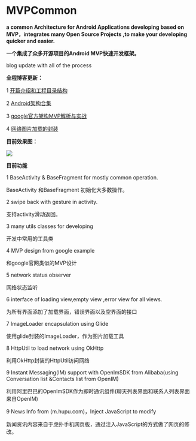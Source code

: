 # MVPCommon
**a common Architecture for Android Applications developing based on MVP，integrates many Open Source Projects ,to make your developing quicker and easier.**

**一个集成了众多开源项目的Android MVP快速开发框架。**


blog update with all of the process

**全程博客更新：**

1 [开篇介绍和工程目录结构](http://www.jianshu.com/p/d0fee882a0fe)

2 [Android架构合集](http://www.jianshu.com/p/1f21e1d375aa)

3 [google官方架构MVP解析与实战](http://www.jianshu.com/p/569ab68da482)

4 [网络图片加载的封装](http://www.jianshu.com/p/e26130a93289)

**目前效果图：**

![](http://upload-images.jianshu.io/upload_images/1833901-54cbfa2b27652e3f.gif?imageMogr2/auto-orient/strip)

**目前功能**

1 BaseActivity & BaseFragment for mostly common operation.

BaseActivity 和BaseFragment 初始化大多数操作。

2 swipe back with gesture in activity.

支持activity滑动返回。

3 many utils classes for developing

开发中常用的工具类

4 MVP design from google example

和google官网类似的MVP设计

5 network status observer

网络状态监听

6 interface of loading view,empty view ,error view for all views.

为所有界面添加了加载界面，错误界面以及空界面的接口

7 ImageLoader encapsulation using Glide

使用glide封装的ImageLoader，作为图片加载工具

8 HttpUtil to load network using OkHttp

利用OkHttp封装的HttpUtil访问网络

9 Instant Messaging(IM) support with OpenImSDK from Alibaba(using Conversation list &Contacts list from OpenIM)

利用阿里巴巴的OpenImSDK作为即时通讯组件(聊天列表界面和联系人列表界面来自OpenIM)

9 News Info from (m.hupu.com)，Inject JavaScript to modify

新闻资讯内容来自于虎扑手机网页版，通过注入JavaScript的方式做了网页的修改。